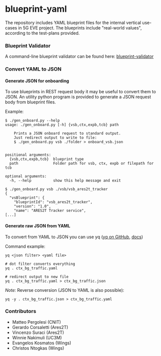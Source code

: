 # blueprint-yaml

The repository includes YAML blueprint files for the internal vertical
use-cases in 5G EVE project.
The blueprints include "real-world values", according to the test-plans
provided.

### Blueprint Validator

A command-line blueprint validator can be found here:
[blueprint-validator](https://github.com/5GEVE/blueprint-validator)

### Convert YAML to JSON

#### Generate JSON for onboarding

To use blueprints in REST request body it may be useful to convert them to JSON.
An utility python program is provided to generate a JSON request body from blueprint files.

Example:

```
$ ./gen_onboard.py --help
usage: ./gen_onboard.py [-h] {vsb,ctx,expb,tcb} path

    Prints a JSON onboard request to standard output.
    Just redirect output to write to file:
    $ ./gen_onboard.py vsb ./folder > onboard_vsb.json
    

positional arguments:
  {vsb,ctx,expb,tcb}  blueprint type
  path                Folder path for vsb, ctx, expb or filepath for tcb

optional arguments:
  -h, --help          show this help message and exit

$ ./gen_onboard.py vsb ./vsb/vsb_ares2t_tracker
{
  "vsBlueprint": {
    "blueprintId": "vsb_ares2t_tracker",
    "version": "1.0",
    "name": "ARES2T Tracker service",
[...]
```

#### Generate raw JSON from YAML

To convert from YAML to JSON you can use yq
([yq on GitHub](https://github.com/kislyuk/yq),
[docs](https://kislyuk.github.io/yq/))

Command example:

```
yq <json filter> <yaml file>

# dot filter converts everything
yq . ctx_bg_traffic.yaml

# redirect output to new file
yq . ctx_bg_traffic.yaml > ctx_bg_traffic.json
```

*Note:* Reverse conversion (JSON to YAML is also possible):

```
yq -y . ctx_bg_traffic.json > ctx_bg_traffic.yaml
```

### Contributors

- Matteo Pergolesi (CNIT)
- Gerardo Corsaletti (Ares2T)
- Vincenzo Suraci (Ares2T)
- Winnie Nakimuli (UC3M)
- Evangelos Kosmatos (Wings)
- Christos Ntogkas (Wings)

